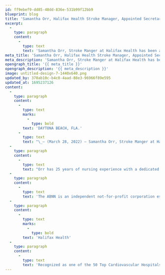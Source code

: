 ```yaml
---
id: ff9ebef9-dd85-48dd-836e-531b99f12bb9
blueprint: blog
title: 'Samantha Orr, Halifax Health Stroke Manager, Appointed Secretary/Treasurer of the American Board of Neuroscience Nursing Board of Trustees'
excerpt:
  -
    type: paragraph
    content:
      -
        type: text
        text: 'Samantha Orr, Stroke Manger at Halifax Health has been appointed Secretary/Treasurer to the American Board of Neuroscience Nursing Board of Trustees for the 2022-2023 calendar year. The ABNN Board of Trustees is composed of eight Trustees and one public member who have demonstrated experience and expertise in the area of Neuroscience Nursing.'
meta_title: 'Samantha Orr, Halifax Health Stroke Manager, Appointed Secretary/Treasurer of the American Board of Neuroscience Nursing'
meta_description: 'Samantha Orr, Stroke Manger at Halifax Health has been appointed Secretary/Treasurer to the American Board of Neuroscience Nursing Board of Trustees for the 2022-2023 calendar year.'
opengraph_title: '{{ meta_title }}'
opengraph_description: '{{ meta_description }}'
image: untitled-design-7-1440x640.png
updated_by: 370ab10c-b4c0-4aad-88e3-96966f89e595
updated_at: 1695237126
content:
  -
    type: paragraph
    content:
      -
        type: text
        marks:
          -
            type: bold
        text: 'DAYTONA BEACH, FLA.'
      -
        type: text
        text: "\_– (March 28, 2022) – Samantha Orr, Stroke Manger at Halifax Health has been appointed Secretary/Treasurer to the American Board of Neuroscience Nursing Board of Trustees for the 2022-2023 calendar year. The ABNN Board of Trustees is composed of eight Trustees and one public member who have demonstrated experience and expertise in the area of Neuroscience Nursing."
  -
    type: paragraph
    content:
      -
        type: text
        text: "Orr has 25 years of nursing experience with a dedicated focus in neurosciences. She holds a professional certification as a Stroke Certified Registered Nurse (SCRN) through ABNN. While at Halifax Health, Orr has developed processes and protocols that have enabled Halifax Health to become a Thrombectomy-Capable facility and receive accreditation from The Joint Commission.\_"
  -
    type: paragraph
    content:
      -
        type: text
        text: 'The ABNN is an independent not-for-profit corporation established to design, implement and evaluate a certification program for professional nurses involved in the specialty practice of neuroscience nursing and its subspecialties. The mission of ABNN is to promote and advance the practice of neuroscience nursing through specialty certification.'
  -
    type: paragraph
    content:
      -
        type: text
        marks:
          -
            type: bold
        text: 'Halifax Health'
  -
    type: paragraph
    content:
      -
        type: text
        text: 'Recognized as one of the 50 Top Cardiovascular Hospitals™ in the United States by IBM Watson Health™, Halifax Health serves Volusia and Flagler counties, providing a continuum of health care services through a network of organizations including a tertiary hospital, two community hospitals, an urgent care, psychiatric services, a cancer treatment center with five outreach locations, the area’s largest hospice, a center for inpatient rehabilitation, outpatient rehabilitation clinics, primary care walk-in clinics, a clinic specializing in women’s health, a pediatric care community clinic, three children’s medical practices, a home health care agency and an exclusive provider organization. Halifax Health offers the area’s only Level II Trauma Center, Thrombectomy-Capable Stroke Center (TSC), Center for Transplant Services, Pediatric Intensive Care Unit, Pediatric Emergency Department, Child and Adolescent Behavioral Services, complete Neurosurgical Services, OB Emergency Department and Level III Neonatal Intensive Care Unit that cares for babies born earlier than 28 weeks. For more information, visit halifaxhealth.org'
---
```

